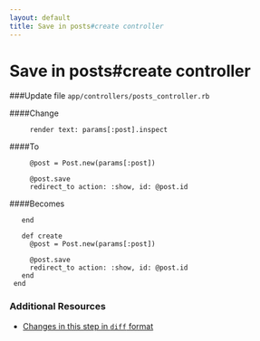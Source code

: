 ```yaml
---
layout: default
title: Save in posts#create controller
---
```


<h1 id="main">Save in posts#create controller</h1>

###Update file `app/controllers/posts_controller.rb`

####Change
```
     render text: params[:post].inspect
```


####To
```
     @post = Post.new(params[:post])
 
     @post.save
     redirect_to action: :show, id: @post.id
```


####Becomes
```
   end
 
   def create
     @post = Post.new(params[:post])
 
     @post.save
     redirect_to action: :show, id: @post.id
   end
 end

```



### Additional Resources

* [Changes in this step in `diff` format](https://github.com/software-academy/rails_getting_started_bdd/commit/9967c91b6c35b45df35b6b768092eb24bed897bc)

